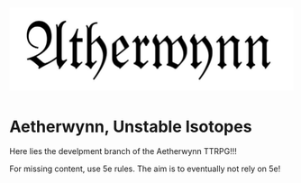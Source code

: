 <h1 align="centre"><img src="./Heading.jpg" alt="logo image."/></h1>

# Aetherwynn, Unstable Isotopes

<!-- TODO: update README -->

Here lies the develpment branch of the Aetherwynn TTRPG!!!

For missing content, use 5e rules. The aim is to eventually not rely on 5e!

